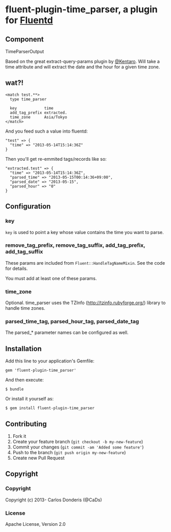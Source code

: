 # fluent-plugin-time_parser, a plugin for [Fluentd](http://fluentd.org)

## Component
TimeParserOutput

Based on the great extract-query-params plugin by [@Kentaro](https://github.com/kentaro/fluent-plugin-extract_query_params).
Will take a time attribute and will extract the date and the hour for a given time zone.

## wat?!

```
<match test.**>
  type time_parser

  key            time
  add_tag_prefix extracted.
  time_zone      Asia/Tokyo
</match>
```

And you feed such a value into fluentd:

```
"test" => {
  "time" => "2013-05-14T15:14:36Z"
}
```

Then you'll get re-emmited tags/records like so:

```
"extracted.test" => {
  "time" => "2013-05-14T15:14:36Z",
  "parsed_time" => "2013-05-15T00:14:36+09:00",
  "parsed_date" => "2013-05-15",
  "parsed_hour" => "0"
}
```

## Configuration

### key

`key` is used to point a key whose value contains the time you want to parse.

### remove_tag_prefix, remove_tag_suffix, add_tag_prefix, add_tag_suffix

These params are included from `Fluent::HandleTagNameMixin`. See the code for details.

You must add at least one of these params.

### time_zone

Optional. time_parser uses the TZInfo (http://tzinfo.rubyforge.org/) library to handle time zones.

### parsed_time_tag, parsed_hour_tag, parsed_date_tag

The parsed_* parameter names can be configured as well.

## Installation

Add this line to your application's Gemfile:

    gem 'fluent-plugin-time_parser'

And then execute:

    $ bundle

Or install it yourself as:

    $ gem install fluent-plugin-time_parser


## Contributing

1. Fork it
2. Create your feature branch (`git checkout -b my-new-feature`)
3. Commit your changes (`git commit -am 'Added some feature'`)
4. Push to the branch (`git push origin my-new-feature`)
5. Create new Pull Request

## Copyright

### Copyright

Copyright (c) 2013- Carlos Donderis (@CaDs)

### License

Apache License, Version 2.0

